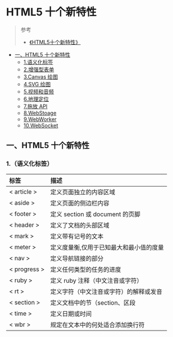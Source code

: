# HTML5 十个新特性
> 参考  
>* [《HTML5十个新特性》](https://blog.csdn.net/m0_37696296/article/details/81083402)

* [一、HTML5 十个新特性]()
   * [1.语义化标签]()  
   * [2.增强型表单]()
   * [3.Canvas 绘图]()
   * [4.SVG 绘图]()
   * [5.视频和音频]()
   * [6.地理定位]()
   * [7.拖放 API]()
   * [8.WebStoage]()
   * [9.WebWorker]()
   * [10.WebSocket]()

## 一、HTML5 十个新特性

### 1.（语义化标签）

| 标签 | 描述 |
| :- | :- | 
| < article >  | 定义页面独立的内容区域 |
| < aside >    | 定义页面的侧边栏内容 |
| < footer >   | 定义 section 或 document 的页脚 |
| < header >   | 定义了文档的头部区域 |
| < mark >     | 定义带有记号的文本 |
| < meter >    | 定义度量衡,仅用于已知最大和最小值的度量 |
| < nav >      | 定义导航链接的部分 |
| < progress > | 定义任何类型的任务的进度 |
| < ruby >     | 定义 ruby 注释（中文注音或字符） |
| < rt >       | 定义字符（中文注音或字符）的解释或发音 |
| < section >  | 定义文档中的节（section、区段 |
| < time >     | 定义日期或时间 |
| < wbr  >     | 规定在文本中的何处适合添加换行符|